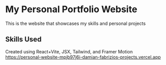 # My Personal Portfolio Website
This is the website that showcases my skills and personal projects
## Skills Used
Created using React+Vite, JSX, Tailwind, and Framer Motion
https://personal-website-mpjb97j6i-damian-fabrizios-projects.vercel.app
